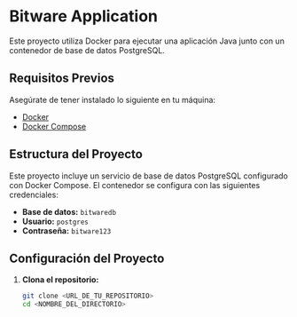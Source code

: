 # Bitware Application

Este proyecto utiliza Docker para ejecutar una aplicación Java junto con un contenedor de base de datos PostgreSQL.

## Requisitos Previos

Asegúrate de tener instalado lo siguiente en tu máquina:

- [Docker](https://docs.docker.com/get-docker/)
- [Docker Compose](https://docs.docker.com/compose/install/)

## Estructura del Proyecto

Este proyecto incluye un servicio de base de datos PostgreSQL configurado con Docker Compose. El contenedor se configura con las siguientes credenciales:

- **Base de datos:** `bitwaredb`
- **Usuario:** `postgres`
- **Contraseña:** `bitware123`

## Configuración del Proyecto

1. **Clona el repositorio:**

   ```bash
   git clone <URL_DE_TU_REPOSITORIO>
   cd <NOMBRE_DEL_DIRECTORIO>
